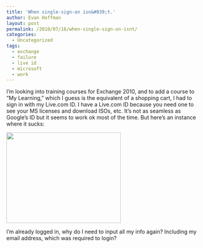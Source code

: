 ```yaml
---
title: 'When single-sign-on isn&#039;t.'
author: Evan Hoffman
layout: post
permalink: /2010/07/16/when-single-sign-on-isnt/
categories:
  - Uncategorized
tags:
  - exchange
  - failure
  - live id
  - microsoft
  - work
---
```

I&#8217;m looking into training courses for Exchange 2010, and to add a course to &#8220;My Learning,&#8221; which I guess is the equivalent of a shopping cart, I had to sign in with my Live.com ID. I have a Live.com ID because you need one to see your MS licenses and download ISOs, etc. It&#8217;s not as seamless as Google&#8217;s ID but it seems to work ok most of the time. But here&#8217;s an instance where it sucks:

<a href="http://evanhoffman.com/evan/wp-content/uploads/2010/07/Screenshot-Microsoft-Learning-Mozilla-Firefox.png" onclick="_gaq.push(['_trackEvent', 'outbound-article', 'http://evanhoffman.com/evan/wp-content/uploads/2010/07/Screenshot-Microsoft-Learning-Mozilla-Firefox.png', '']);" ><img src="http://www.evanhoffman.com/evan/wp-content/uploads/2010/07/Screenshot-Microsoft-Learning-Mozilla-Firefox-300x238.png" alt="" title="Screenshot-Microsoft Learning - Mozilla Firefox" width="300" height="238" class="alignleft size-medium wp-image-433" /></a>

I&#8217;m already logged in, why do I need to input all my info again? Including my email address, which was required to login?